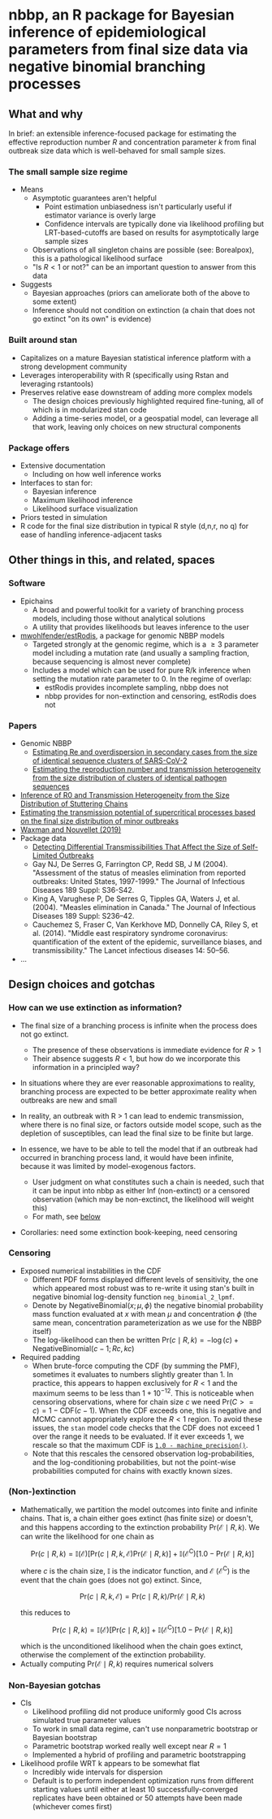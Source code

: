 # nbbp, an R package for Bayesian inference of epidemiological parameters from final size data via negative binomial branching processes

## What and why

In brief: an extensible inference-focused package for estimating the effective reproduction number $R$ and concentration parameter $k$ from final outbreak size data which is well-behaved for small sample sizes.

### The small sample size regime
- Means
  - Asymptotic guarantees aren't helpful
    - Point estimation unbiasedness isn't particularly useful if estimator variance is overly large
    - Confidence intervals are typically done via likelihood profiling but LRT-based-cutoffs are based on results for asymptotically large sample sizes
  - Observations of all singleton chains are possible (see: Borealpox), this is a pathological likelihood surface
  - "Is $R < 1$ or not?" can be an important question to answer from this data
- Suggests
  - Bayesian approaches (priors can ameliorate both of the above to some extent)
  - Inference should not condition on extinction (a chain that does not go extinct "on its own" is evidence)

### Built around stan
- Capitalizes on a mature Bayesian statistical inference platform with
  a strong development community
- Leverages interoperability with R (specifically using Rstan and leveraging rstantools)
- Preserves relative ease downstream of adding more complex models
  - The design choices previously highlighted required fine-tuning, all of which is in modularized stan code
  - Adding a time-series model, or a geospatial model, can leverage all that work, leaving only choices on new structural components

### Package offers
- Extensive documentation
  - Including on how well inference works
- Interfaces to stan for:
  - Bayesian inference
  - Maximum likelihood inference
  - Likelihood surface visualization
- Priors tested in simulation
- R code for the final size distribution in typical R style (d,n,r, no q) for ease of handling inference-adjacent tasks

## Other things in this, and related, spaces

### Software
- Epichains
  - A broad and powerful toolkit for a variety of branching process models, including those without analytical solutions
  - A utility that provides likelihoods but leaves inference to the user
- [mwohlfender/estRodis](https://github.com/mwohlfender/estRodis), a package for genomic NBBP models
  - Targeted strongly at the genomic regime, which is a $\geq 3$ parameter model including a mutation rate (and usually a sampling fraction, because sequencing is almost never complete)
  - Includes a model which can be used for pure R/k inference when setting the mutation rate parameter to 0. In the regime of overlap:
    - estRodis provides incomplete sampling, nbbp does not
    - nbbp provides for non-extinction and censoring, estRodis does not

### Papers
- Genomic NBBP
  - [Estimating Re and overdispersion in secondary cases from the size of identical sequence clusters of SARS-CoV-2](https://www.medrxiv.org/content/10.1101/2024.05.26.24307940v1.full.pdf)
  - [Estimating the reproduction number and transmission heterogeneity from the size distribution of clusters of identical pathogen sequences](https://www.pnas.org/doi/pdf/10.1073/pnas.2305299121)
- [Inference of R0 and Transmission Heterogeneity from the Size Distribution of Stuttering Chains](https://journals.plos.org/ploscompbiol/article?id=10.1371/journal.pcbi.1002993)
- [Estimating the transmission potential of supercritical processes based on the final size distribution of minor outbreaks](https://pmc.ncbi.nlm.nih.gov/articles/PMC3249525/)
- [Waxman and Nouvellet (2019)](https://doi.org/10.1016/j.jtbi.2019.01.033)
- Package data
  - [Detecting Differential Transmissibilities That Affect the Size of Self-Limited Outbreaks](https://journals.plos.org/plospathogens/article?id=10.1371/journal.ppat.1004452)
  - Gay NJ, De Serres G, Farrington CP, Redd SB, J M (2004). "Assessment of the status of measles elimination from reported outbreaks: United States, 1997-1999." The Journal of Infectious Diseases 189 Suppl: S36-S42.
  - King A, Varughese P, De Serres G, Tipples GA, Waters J, et al. (2004). "Measles elimination in Canada." The Journal of Infectious Diseases 189 Suppl: S236–42.
  - Cauchemez S, Fraser C, Van Kerkhove MD, Donnelly CA, Riley S, et al. (2014). "Middle east respiratory syndrome coronavirus: quantification of the extent of the epidemic, surveillance biases, and transmissibility." The Lancet infectious diseases 14: 50–56.
- ...

## Design choices and gotchas

### How can we use extinction as information?
- The final size of a branching process is infinite when the process does not go extinct.
  - The presence of these observations is immediate evidence for $R > 1$
  - Their absence suggests $R < 1$, but how do we incorporate this information in a principled way?
- In situations where they are ever reasonable approximations to reality, branching process are expected to be better approximate reality when outbreaks are new and small
- In reality, an outbreak with R \> 1 can lead to endemic transmission, where there is no final size, or factors outside model scope, such as the depletion of susceptibles, can lead the final size to be finite but large.

- In essence, we have to be able to tell the model that if an outbreak had occurred in branching process land, it would have been infinite, because it was limited by model-exogenous factors.
  - User judgment on what constitutes such a chain is needed, such that it can be input into nbbp as either Inf (non-extinct) or a censored observation (which may be non-exctinct, the likelihood will weight this)
  - For math, see [below](#non-extinction)
- Corollaries: need some extinction book-keeping, need censoring

### Censoring
- Exposed numerical instabilities in the CDF
  - Different PDF forms displayed different levels of sensitivity, the one which appeared most robust was to re-write it using stan's built in negative binomial log-density function `neg_binomial_2_lpmf`.
  - Denote by $\mathrm{NegativeBinomial}(x; \mu, \phi)$ the negative binomial probability mass function evaluated at $x$ with mean $\mu$ and concentration $\phi$ (the same mean, concentration parameterization as we use for the NBBP itself)
  - The log-likelihood can then be written $\mathrm{Pr}(c \mid R, k) = -\log(c) + \mathrm{NegativeBinomial}(c - 1; R c, k c)$
- Required padding
  <!-- Reproduced from details.Rmd -->
  - When brute-force computing the CDF (by summing the PMF), sometimes it evaluates to numbers slightly greater than 1.
  In practice, this appears to happen exclusively for $R < 1$ and the maximum seems to be less than $1 + 10^{-12}$.
  This is noticeable when censoring observations, where for chain size $c$ we need $\text{Pr}(C >= c) = 1 - \text{CDF}(c - 1)$.
  When the CDF exceeds one, this is negative and MCMC cannot appropriately explore the $R < 1$ region.
  To avoid these issues, the `stan` model code checks that the CDF does not exceed 1 over the range it needs to be evaluated.
  If it ever exceeds 1, we rescale so that the maximum CDF is [`1.0 - machine_precision()`](https://mc-stan.org/docs/stan-users-guide/floating-point.html).
  - Note that this rescales the censored observation log-probabilities, and the log-conditioning probabilities, but not the point-wise probabilities computed for chains with exactly known sizes.

### (Non-)extinction
<!-- Reproduced from details.Rmd -->
- Mathematically, we partition the model outcomes into finite and infinite chains.
That is, a chain either goes extinct (has finite size) or doesn't, and this happens according to the extinction probability $\text{Pr}(\mathcal{E} \mid R, k)$.
  We can write the likelihood for one chain as
  ```math
  \text{Pr}(c \mid R, k) = \mathbb{I}(\mathcal{E}) \left[ \text{Pr}(c \mid R, k, \mathcal{E}) \text{Pr}(\mathcal{E} \mid R, k) \right] + \mathbb{I}(\mathcal{E}^{\text{C}}) \left[ 1.0 - \text{Pr}(\mathcal{E} \mid R, k) \right]
  ```
  where $c$ is the chain size, $\mathbb{I}$ is the indicator function, and $\mathcal{E}$ ($\mathcal{E}^{\text{C}}$) is the event that the chain goes (does not go) extinct.
  Since,
  ```math
  \text{Pr}(c \mid R, k, \mathcal{E}) = \text{Pr}(c \mid R, k) / \text{Pr}(\mathcal{E} \mid R, k)
  ```
  this reduces to
  ```math
  \text{Pr}(c \mid R, k) = \mathbb{I}(\mathcal{E}) \left[\text{Pr}(c \mid R, k) \right] + \mathbb{I}(\mathcal{E}^{\text{C}}) \left[ 1.0 - \text{Pr}(\mathcal{E} \mid R, k) \right]
  ```
  which is the unconditioned likelihood when the chain goes extinct, otherwise the complement of the extinction probability.
- Actually computing $\text{Pr}(\mathcal{E} \mid R, k)$ requires numerical solvers

### Non-Bayesian gotchas
- CIs
  - Likelihood profiling did not produce uniformly good CIs across simulated true parameter values
  - To work in small data regime, can't use nonparametric bootstrap or Bayesian bootstrap
  - Parametric bootstrap worked really well except near $R = 1$
  - Implemented a hybrid of profiling and parametric bootstrapping
- Likelihood profile WRT k appears to be somewhat flat
  - Incredibly wide intervals for dispersion
  - Default is to perform independent optimization runs from different starting values until either at least 10 successfully-converged replicates have been obtained or 50 attempts have been made (whichever comes first)
